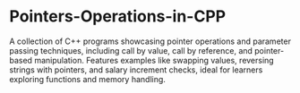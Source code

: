 # Pointers-Operations-in-CPP
A collection of C++ programs showcasing pointer operations and parameter passing techniques, including call by value, call by reference, and pointer-based manipulation. Features examples like swapping values, reversing strings with pointers, and salary increment checks, ideal for learners exploring functions and memory handling.
